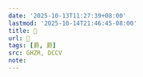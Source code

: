 ```yaml
---
date: '2025-10-13T11:27:39+08:00'
lastmod: '2025-10-14T21:46:45-08:00'
title: 󰘾
url: 󰘾
tags: [爵, 爵]
src: GHZR, DCCV
note:
---
```

